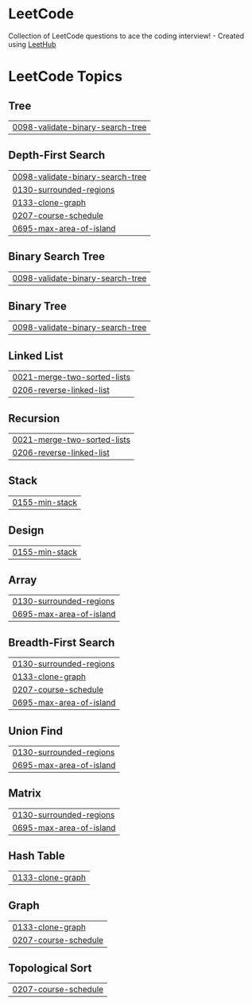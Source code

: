 # LeetCode
Collection of LeetCode questions to ace the coding interview! - Created using [LeetHub](https://github.com/QasimWani/LeetHub)

<!---LeetCode Topics Start-->
# LeetCode Topics
## Tree
|  |
| ------- |
| [0098-validate-binary-search-tree](https://github.com/Killua-22/LeetCode/tree/master/0098-validate-binary-search-tree) |
## Depth-First Search
|  |
| ------- |
| [0098-validate-binary-search-tree](https://github.com/Killua-22/LeetCode/tree/master/0098-validate-binary-search-tree) |
| [0130-surrounded-regions](https://github.com/Killua-22/LeetCode/tree/master/0130-surrounded-regions) |
| [0133-clone-graph](https://github.com/Killua-22/LeetCode/tree/master/0133-clone-graph) |
| [0207-course-schedule](https://github.com/Killua-22/LeetCode/tree/master/0207-course-schedule) |
| [0695-max-area-of-island](https://github.com/Killua-22/LeetCode/tree/master/0695-max-area-of-island) |
## Binary Search Tree
|  |
| ------- |
| [0098-validate-binary-search-tree](https://github.com/Killua-22/LeetCode/tree/master/0098-validate-binary-search-tree) |
## Binary Tree
|  |
| ------- |
| [0098-validate-binary-search-tree](https://github.com/Killua-22/LeetCode/tree/master/0098-validate-binary-search-tree) |
## Linked List
|  |
| ------- |
| [0021-merge-two-sorted-lists](https://github.com/Killua-22/LeetCode/tree/master/0021-merge-two-sorted-lists) |
| [0206-reverse-linked-list](https://github.com/Killua-22/LeetCode/tree/master/0206-reverse-linked-list) |
## Recursion
|  |
| ------- |
| [0021-merge-two-sorted-lists](https://github.com/Killua-22/LeetCode/tree/master/0021-merge-two-sorted-lists) |
| [0206-reverse-linked-list](https://github.com/Killua-22/LeetCode/tree/master/0206-reverse-linked-list) |
## Stack
|  |
| ------- |
| [0155-min-stack](https://github.com/Killua-22/LeetCode/tree/master/0155-min-stack) |
## Design
|  |
| ------- |
| [0155-min-stack](https://github.com/Killua-22/LeetCode/tree/master/0155-min-stack) |
## Array
|  |
| ------- |
| [0130-surrounded-regions](https://github.com/Killua-22/LeetCode/tree/master/0130-surrounded-regions) |
| [0695-max-area-of-island](https://github.com/Killua-22/LeetCode/tree/master/0695-max-area-of-island) |
## Breadth-First Search
|  |
| ------- |
| [0130-surrounded-regions](https://github.com/Killua-22/LeetCode/tree/master/0130-surrounded-regions) |
| [0133-clone-graph](https://github.com/Killua-22/LeetCode/tree/master/0133-clone-graph) |
| [0207-course-schedule](https://github.com/Killua-22/LeetCode/tree/master/0207-course-schedule) |
| [0695-max-area-of-island](https://github.com/Killua-22/LeetCode/tree/master/0695-max-area-of-island) |
## Union Find
|  |
| ------- |
| [0130-surrounded-regions](https://github.com/Killua-22/LeetCode/tree/master/0130-surrounded-regions) |
| [0695-max-area-of-island](https://github.com/Killua-22/LeetCode/tree/master/0695-max-area-of-island) |
## Matrix
|  |
| ------- |
| [0130-surrounded-regions](https://github.com/Killua-22/LeetCode/tree/master/0130-surrounded-regions) |
| [0695-max-area-of-island](https://github.com/Killua-22/LeetCode/tree/master/0695-max-area-of-island) |
## Hash Table
|  |
| ------- |
| [0133-clone-graph](https://github.com/Killua-22/LeetCode/tree/master/0133-clone-graph) |
## Graph
|  |
| ------- |
| [0133-clone-graph](https://github.com/Killua-22/LeetCode/tree/master/0133-clone-graph) |
| [0207-course-schedule](https://github.com/Killua-22/LeetCode/tree/master/0207-course-schedule) |
## Topological Sort
|  |
| ------- |
| [0207-course-schedule](https://github.com/Killua-22/LeetCode/tree/master/0207-course-schedule) |
<!---LeetCode Topics End-->